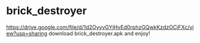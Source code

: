 # brick_destroyer

https://drive.google.com/file/d/1d2OyyvGYjHvEd0rphzGQwkKzdzOCiFXc/view?usp=sharing
download brick_destroyer.apk and enjoy!
